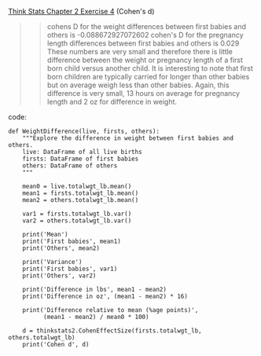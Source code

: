 [Think Stats Chapter 2 Exercise 4](http://greenteapress.com/thinkstats2/html/thinkstats2003.html#toc24) (Cohen's d)

>> cohens D for the weight differences between first babies and others is -0.088672927072602
cohen's D for the pregnancy length differences between first babies and others is 0.029 
These numbers are very small and therefore there is little difference between the weight or pregnancy length of a first born child versus another child.
It is interesting to note that first born children are typically carried for longer than other babies but on average weigh less than other babies.  Again, this difference is very small, 13 hours on average for pregnancy length and 2 oz for difference in weight.  

code:

     
    def WeightDifference(live, firsts, others):
        """Explore the difference in weight between first babies and others.
        live: DataFrame of all live births
        firsts: DataFrame of first babies
        others: DataFrame of others
        """
    
        mean0 = live.totalwgt_lb.mean()
        mean1 = firsts.totalwgt_lb.mean()
        mean2 = others.totalwgt_lb.mean()

        var1 = firsts.totalwgt_lb.var()
        var2 = others.totalwgt_lb.var()

        print('Mean')
        print('First babies', mean1)
        print('Others', mean2)

        print('Variance')
        print('First babies', var1)
        print('Others', var2)

        print('Difference in lbs', mean1 - mean2)
        print('Difference in oz', (mean1 - mean2) * 16)

        print('Difference relative to mean (%age points)',
              (mean1 - mean2) / mean0 * 100)

        d = thinkstats2.CohenEffectSize(firsts.totalwgt_lb, others.totalwgt_lb)
        print('Cohen d', d)
